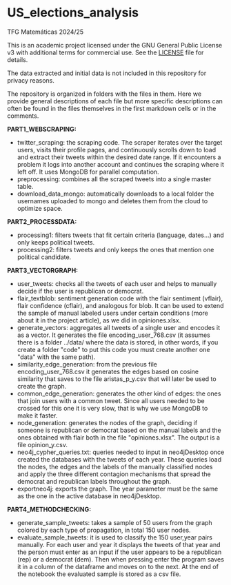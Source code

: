 # US_elections_analysis
TFG Matemáticas 2024/25

This is an academic project licensed under the GNU General Public License v3 with additional terms for commercial use. See the [LICENSE](./LICENSE) file for details.

The data extracted and initial data is not included in this repository for privacy reasons.

The repository is organized in folders with the files in them. Here we provide general descriptions of each file but more specific descriptions can often be found in the files themselves in the first markdown cells or in the comments.

**PART1_WEBSCRAPING:**
<ul>
<li>twitter_scraping: the scraping code. The scraper iterates over the target users, visits their profile pages, and continuously scrolls down to load and extract their tweets within the desired date range. If it encounters a problem it logs into another account and continues the scraping where it left off. It uses MongoDB for parallel computation.</li>

<li>preprocessing: combines all the scraped tweets into a single master table.</li>

<li>download_data_mongo: automatically downloads to a local folder the usernames uploaded to mongo and deletes them from the cloud to optimize space.</li>
</ul>

**PART2_PROCESSDATA:**
<ul>
<li>processing1: filters tweets that fit certain criteria (language, dates...) and only keeps political tweets.</li>

<li>processing2: filters tweets and only keeps the ones that mention one political candidate.</li>
</ul>

**PART3_VECTORGRAPH:**
<ul>
<li>user_tweets: checks all the tweets of each user and helps to manually decide if the user is republican or democrat.</li>

<li>flair_textblob: sentiment generation code with the flair sentiment (vflair), flair confidence (cflair), and analogous for blob. It can be used to extend the sample of manual labeled users under certain conditions (more about it in the project article), as we did in opiniones.xlsx.</li>

<li>generate_vectors: aggregates all tweets of a single user and encodes it as a vector. It generates the file encoding_user_768.csv (it assumes there is a folder ../data/ where the data is stored, in other words, if you create a folder "code" to put this code you must create another one "data" with the same path).</li>

<li>similarity_edge_generation: from the previous file encoding_user_768.csv it generates the edges based on cosine similarity that saves to the file aristas_p_y.csv that will later be used to create the graph.</li>

<li>common_edge_generation: generates the other kind of edges: the ones that join users with a common tweet. Since all users needed to be crossed for this one it is very slow, that is why we use MongoDB to make it faster.</li>

<li>node_generation: generates the nodes of the graph, deciding if someone is republican or democrat based on the manual labels and the ones obtained with flair both in the file "opiniones.xlsx". The output is a file opinion_y.csv.</li>

<li>neo4j_cypher_queries.txt: queries needed to input in neo4jDesktop once created the databases with the tweets of each year. These queries load the nodes, the edges and the labels of the manually classified nodes and apply the three different contagion mechanisms that spread the democrat and republican labels throughout the graph.</li>

<li>exportneo4j: exports the graph. The year parameter must be the same as the one in the active database in neo4jDesktop.</li>
</ul>

**PART4_METHODCHECKING:**

<ul>
<li> generate_sample_tweets: takes a sample of 50 users from the graph colored by each type of propagation, in total 150 user nodes.</li> 
<li> evaluate_sample_tweets: it is used to classify the 150 user,year pairs manually. For each user and year it displays the tweets of that year and the person must enter as an input if the user appears to be a republican (rep) or a democrat (dem). Then when pressing enter the program saves it in a column of the dataframe and moves on to the next. At the end of the notebook the evaluated sample is stored as a csv file.</li>
</ul>
